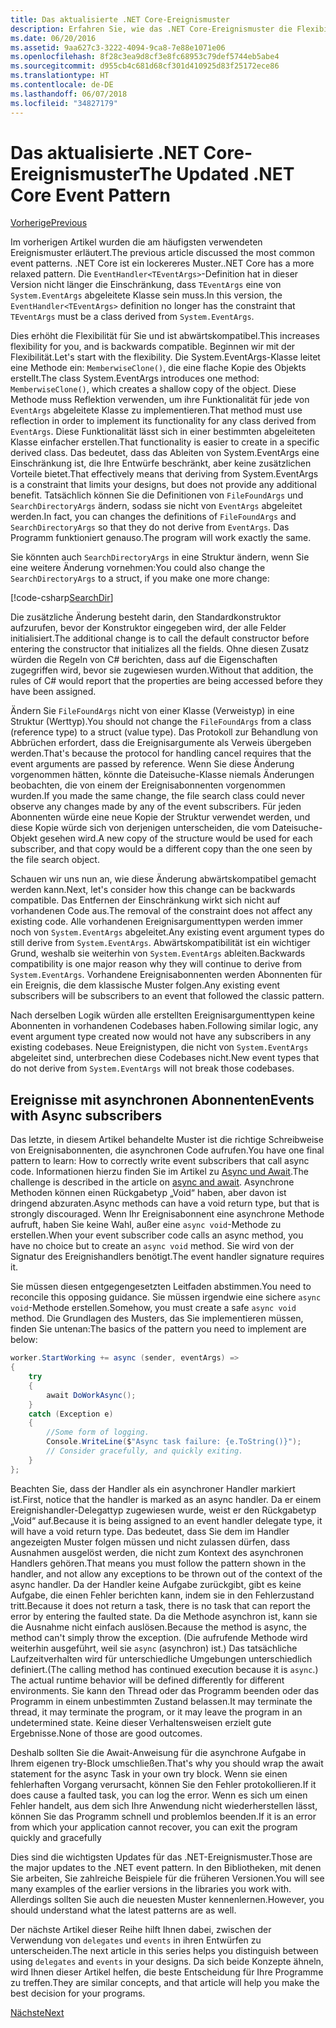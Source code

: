 ```yaml
---
title: Das aktualisierte .NET Core-Ereignismuster
description: Erfahren Sie, wie das .NET Core-Ereignismuster die Flexibilität mit Abwärtskompabilität erhöht und wie Sie sichere Ereignisverarbeitung mit asynchronen Abonnenten implementieren können.
ms.date: 06/20/2016
ms.assetid: 9aa627c3-3222-4094-9ca8-7e88e1071e06
ms.openlocfilehash: 8f28c3ea9d8cf3e8fc68953c79def5744eb5abe4
ms.sourcegitcommit: d955cb4c681d68cf301d410925d83f25172ece86
ms.translationtype: HT
ms.contentlocale: de-DE
ms.lasthandoff: 06/07/2018
ms.locfileid: "34827179"
---
```

# <a name="the-updated-net-core-event-pattern"></a><span data-ttu-id="24047-103">Das aktualisierte .NET Core-Ereignismuster</span><span class="sxs-lookup"><span data-stu-id="24047-103">The Updated .NET Core Event Pattern</span></span>

[<span data-ttu-id="24047-104">Vorherige</span><span class="sxs-lookup"><span data-stu-id="24047-104">Previous</span></span>](event-pattern.md)

<span data-ttu-id="24047-105">Im vorherigen Artikel wurden die am häufigsten verwendeten Ereignismuster erläutert.</span><span class="sxs-lookup"><span data-stu-id="24047-105">The previous article discussed the most common event patterns.</span></span> <span data-ttu-id="24047-106">.NET Core ist ein lockereres Muster.</span><span class="sxs-lookup"><span data-stu-id="24047-106">.NET Core has a more relaxed pattern.</span></span> <span data-ttu-id="24047-107">Die `EventHandler<TEventArgs>`-Definition hat in dieser Version nicht länger die Einschränkung, dass `TEventArgs` eine von `System.EventArgs` abgeleitete Klasse sein muss.</span><span class="sxs-lookup"><span data-stu-id="24047-107">In this version, the `EventHandler<TEventArgs>` definition no longer has the constraint that `TEventArgs` must be a class derived from `System.EventArgs`.</span></span>

<span data-ttu-id="24047-108">Dies erhöht die Flexibilität für Sie und ist abwärtskompatibel.</span><span class="sxs-lookup"><span data-stu-id="24047-108">This increases flexibility for you, and is backwards compatible.</span></span> <span data-ttu-id="24047-109">Beginnen wir mit der Flexibilität.</span><span class="sxs-lookup"><span data-stu-id="24047-109">Let's start with the flexibility.</span></span> <span data-ttu-id="24047-110">Die System.EventArgs-Klasse leitet eine Methode ein: `MemberwiseClone()`, die eine flache Kopie des Objekts erstellt.</span><span class="sxs-lookup"><span data-stu-id="24047-110">The class System.EventArgs introduces one method: `MemberwiseClone()`, which creates a shallow copy of the object.</span></span>
<span data-ttu-id="24047-111">Diese Methode muss Reflektion verwenden, um ihre Funktionalität für jede von `EventArgs` abgeleitete Klasse zu implementieren.</span><span class="sxs-lookup"><span data-stu-id="24047-111">That method must use reflection in order to implement its functionality for any class derived from `EventArgs`.</span></span> <span data-ttu-id="24047-112">Diese Funktionalität lässt sich in einer bestimmten abgeleiteten Klasse einfacher erstellen.</span><span class="sxs-lookup"><span data-stu-id="24047-112">That functionality is easier to create in a specific derived class.</span></span> <span data-ttu-id="24047-113">Das bedeutet, dass das Ableiten von System.EventArgs eine Einschränkung ist, die Ihre Entwürfe beschränkt, aber keine zusätzlichen Vorteile bietet.</span><span class="sxs-lookup"><span data-stu-id="24047-113">That effectively means that deriving from System.EventArgs is a constraint that limits your designs, but does not provide any additional benefit.</span></span>
<span data-ttu-id="24047-114">Tatsächlich können Sie die Definitionen von `FileFoundArgs` und `SearchDirectoryArgs` ändern, sodass sie nicht von `EventArgs` abgeleitet werden.</span><span class="sxs-lookup"><span data-stu-id="24047-114">In fact, you can changes the definitions of `FileFoundArgs` and `SearchDirectoryArgs` so that they do not derive from `EventArgs`.</span></span>
<span data-ttu-id="24047-115">Das Programm funktioniert genauso.</span><span class="sxs-lookup"><span data-stu-id="24047-115">The program will work exactly the same.</span></span>

<span data-ttu-id="24047-116">Sie könnten auch `SearchDirectoryArgs` in eine Struktur ändern, wenn Sie eine weitere Änderung vornehmen:</span><span class="sxs-lookup"><span data-stu-id="24047-116">You could also change the `SearchDirectoryArgs` to a struct, if you make one more change:</span></span>

[!code-csharp[SearchDir](../../samples/csharp/events/Program.cs#DeclareSearchEvent "Define search directory event")]

<span data-ttu-id="24047-117">Die zusätzliche Änderung besteht darin, den Standardkonstruktor aufzurufen, bevor der Konstruktor eingegeben wird, der alle Felder initialisiert.</span><span class="sxs-lookup"><span data-stu-id="24047-117">The additional change is to call the default constructor before entering the constructor that initializes all the fields.</span></span> <span data-ttu-id="24047-118">Ohne diesen Zusatz würden die Regeln von C# berichten, dass auf die Eigenschaften zugegriffen wird, bevor sie zugewiesen wurden.</span><span class="sxs-lookup"><span data-stu-id="24047-118">Without that addition, the rules of C# would report that the properties are being accessed before they have been assigned.</span></span>

<span data-ttu-id="24047-119">Ändern Sie `FileFoundArgs` nicht von einer Klasse (Verweistyp) in eine Struktur (Werttyp).</span><span class="sxs-lookup"><span data-stu-id="24047-119">You should not change the `FileFoundArgs` from a class (reference type) to a struct (value type).</span></span> <span data-ttu-id="24047-120">Das Protokoll zur Behandlung von Abbrüchen erfordert, dass die Ereignisargumente als Verweis übergeben werden.</span><span class="sxs-lookup"><span data-stu-id="24047-120">That's because the protocol for handling cancel requires that the event arguments are passed by reference.</span></span> <span data-ttu-id="24047-121">Wenn Sie diese Änderung vorgenommen hätten, könnte die Dateisuche-Klasse niemals Änderungen beobachten, die von einem der Ereignisabonnenten vorgenommen wurden.</span><span class="sxs-lookup"><span data-stu-id="24047-121">If you made the same change, the file search class could never observe any changes made by any of the event subscribers.</span></span> <span data-ttu-id="24047-122">Für jeden Abonnenten würde eine neue Kopie der Struktur verwendet werden, und diese Kopie würde sich von derjenigen unterscheiden, die vom Dateisuche-Objekt gesehen wird.</span><span class="sxs-lookup"><span data-stu-id="24047-122">A new copy of the structure would be used for each subscriber, and that copy would be a different copy than the one seen by the file search object.</span></span>

<span data-ttu-id="24047-123">Schauen wir uns nun an, wie diese Änderung abwärtskompatibel gemacht werden kann.</span><span class="sxs-lookup"><span data-stu-id="24047-123">Next, let's consider how this change can be backwards compatible.</span></span>
<span data-ttu-id="24047-124">Das Entfernen der Einschränkung wirkt sich nicht auf vorhandenen Code aus.</span><span class="sxs-lookup"><span data-stu-id="24047-124">The removal of the constraint does not affect any existing code.</span></span> <span data-ttu-id="24047-125">Alle vorhandenen Ereignisargumenttypen werden immer noch von `System.EventArgs` abgeleitet.</span><span class="sxs-lookup"><span data-stu-id="24047-125">Any existing event argument types do still derive from `System.EventArgs`.</span></span>
<span data-ttu-id="24047-126">Abwärtskompatibilität ist ein wichtiger Grund, weshalb sie weiterhin von `System.EventArgs` ableiten.</span><span class="sxs-lookup"><span data-stu-id="24047-126">Backwards compatibility is one major reason why they will continue to derive from `System.EventArgs`.</span></span> <span data-ttu-id="24047-127">Vorhandene Ereignisabonnenten werden Abonnenten für ein Ereignis, die dem klassische Muster folgen.</span><span class="sxs-lookup"><span data-stu-id="24047-127">Any existing event subscribers will be subscribers to an event that followed the classic pattern.</span></span>

<span data-ttu-id="24047-128">Nach derselben Logik würden alle erstellten Ereignisargumenttypen keine Abonnenten in vorhandenen Codebases haben.</span><span class="sxs-lookup"><span data-stu-id="24047-128">Following similar logic, any event argument type created now would not have any subscribers in any existing codebases.</span></span> <span data-ttu-id="24047-129">Neue Ereignistypen, die nicht von `System.EventArgs` abgeleitet sind, unterbrechen diese Codebases nicht.</span><span class="sxs-lookup"><span data-stu-id="24047-129">New event types that do not derive from `System.EventArgs` will not break those codebases.</span></span>

## <a name="events-with-async-subscribers"></a><span data-ttu-id="24047-130">Ereignisse mit asynchronen Abonnenten</span><span class="sxs-lookup"><span data-stu-id="24047-130">Events with Async subscribers</span></span>

<span data-ttu-id="24047-131">Das letzte, in diesem Artikel behandelte Muster ist die richtige Schreibweise von Ereignisabonnenten, die asynchronen Code aufrufen.</span><span class="sxs-lookup"><span data-stu-id="24047-131">You have one final pattern to learn: How to correctly write event subscribers that call async code.</span></span> <span data-ttu-id="24047-132">Informationen hierzu finden Sie im Artikel zu [Async und Await](async.md).</span><span class="sxs-lookup"><span data-stu-id="24047-132">The challenge is described in the article on [async and await](async.md).</span></span> <span data-ttu-id="24047-133">Asynchrone Methoden können einen Rückgabetyp „Void“ haben, aber davon ist dringend abzuraten.</span><span class="sxs-lookup"><span data-stu-id="24047-133">Async methods can have a void return type, but that is strongly discouraged.</span></span> <span data-ttu-id="24047-134">Wenn Ihr Ereignisabonnent eine asynchrone Methode aufruft, haben Sie keine Wahl, außer eine `async void`-Methode zu erstellen.</span><span class="sxs-lookup"><span data-stu-id="24047-134">When your event subscriber code calls an async method, you have no choice but to create an `async void` method.</span></span> <span data-ttu-id="24047-135">Sie wird von der Signatur des Ereignishandlers benötigt.</span><span class="sxs-lookup"><span data-stu-id="24047-135">The event handler signature requires it.</span></span>

<span data-ttu-id="24047-136">Sie müssen diesen entgegengesetzten Leitfaden abstimmen.</span><span class="sxs-lookup"><span data-stu-id="24047-136">You need to reconcile this opposing guidance.</span></span> <span data-ttu-id="24047-137">Sie müssen irgendwie eine sichere `async void`-Methode erstellen.</span><span class="sxs-lookup"><span data-stu-id="24047-137">Somehow, you must create a safe `async void` method.</span></span> <span data-ttu-id="24047-138">Die Grundlagen des Musters, das Sie implementieren müssen, finden Sie untenan:</span><span class="sxs-lookup"><span data-stu-id="24047-138">The basics of the pattern you need to implement are below:</span></span>

```csharp
worker.StartWorking += async (sender, eventArgs) =>
{
    try 
    {
        await DoWorkAsync();
    }
    catch (Exception e)
    {
        //Some form of logging.
        Console.WriteLine($"Async task failure: {e.ToString()}");
        // Consider gracefully, and quickly exiting.
    }
};
```

<span data-ttu-id="24047-139">Beachten Sie, dass der Handler als ein asynchroner Handler markiert ist.</span><span class="sxs-lookup"><span data-stu-id="24047-139">First, notice that the handler is marked as an async handler.</span></span> <span data-ttu-id="24047-140">Da er einem Ereignishandler-Delegattyp zugewiesen wurde, weist er den Rückgabetyp „Void“ auf.</span><span class="sxs-lookup"><span data-stu-id="24047-140">Because it is being assigned to an event handler delegate type, it will have a void return type.</span></span> <span data-ttu-id="24047-141">Das bedeutet, dass Sie dem im Handler angezeigten Muster folgen müssen und nicht zulassen dürfen, dass Ausnahmen ausgelöst werden, die nicht zum Kontext des asynchronen Handlers gehören.</span><span class="sxs-lookup"><span data-stu-id="24047-141">That means you must follow the pattern shown in the handler, and not allow any exceptions to be thrown out of the context of the async handler.</span></span> <span data-ttu-id="24047-142">Da der Handler keine Aufgabe zurückgibt, gibt es keine Aufgabe, die einen Fehler berichten kann, indem sie in den Fehlerzustand tritt.</span><span class="sxs-lookup"><span data-stu-id="24047-142">Because it does not return a task, there is no task that can report the error by entering the faulted state.</span></span> <span data-ttu-id="24047-143">Da die Methode asynchron ist, kann sie die Ausnahme nicht einfach auslösen.</span><span class="sxs-lookup"><span data-stu-id="24047-143">Because the method is async, the method can't simply throw the exception.</span></span> <span data-ttu-id="24047-144">(Die aufrufende Methode wird weiterhin ausgeführt, weil sie `async` (asynchron) ist.) Das tatsächliche Laufzeitverhalten wird für unterschiedliche Umgebungen unterschiedlich definiert.</span><span class="sxs-lookup"><span data-stu-id="24047-144">(The calling method has continued execution because it is `async`.) The actual runtime behavior will be defined differently for different environments.</span></span> <span data-ttu-id="24047-145">Sie kann den Thread oder das Programm beenden oder das Programm in einem unbestimmten Zustand belassen.</span><span class="sxs-lookup"><span data-stu-id="24047-145">It may terminate the thread, it may terminate the program, or it may leave the program in an undetermined state.</span></span> <span data-ttu-id="24047-146">Keine dieser Verhaltensweisen erzielt gute Ergebnisse.</span><span class="sxs-lookup"><span data-stu-id="24047-146">None of those are good outcomes.</span></span>

<span data-ttu-id="24047-147">Deshalb sollten Sie die Await-Anweisung für die asynchrone Aufgabe in Ihrem eigenen try-Block umschließen.</span><span class="sxs-lookup"><span data-stu-id="24047-147">That's why you should wrap the await statement for the async Task in your own try block.</span></span> <span data-ttu-id="24047-148">Wenn sie einen fehlerhaften Vorgang verursacht, können Sie den Fehler protokollieren.</span><span class="sxs-lookup"><span data-stu-id="24047-148">If it does cause a faulted task, you can log the error.</span></span> <span data-ttu-id="24047-149">Wenn es sich um einen Fehler handelt, aus dem sich Ihre Anwendung nicht wiederherstellen lässt, können Sie das Programm schnell und problemlos beenden.</span><span class="sxs-lookup"><span data-stu-id="24047-149">If it is an error from which your application cannot recover, you can exit the program quickly and gracefully</span></span>

<span data-ttu-id="24047-150">Dies sind die wichtigsten Updates für das .NET-Ereignismuster.</span><span class="sxs-lookup"><span data-stu-id="24047-150">Those are the major updates to the .NET event pattern.</span></span> <span data-ttu-id="24047-151">In den Bibliotheken, mit denen Sie arbeiten, Sie zahlreiche Beispiele für die früheren Versionen.</span><span class="sxs-lookup"><span data-stu-id="24047-151">You will see many examples of the earlier versions in the libraries you work with.</span></span> <span data-ttu-id="24047-152">Allerdings sollten Sie auch die neuesten Muster kennenlernen.</span><span class="sxs-lookup"><span data-stu-id="24047-152">However, you should understand what the latest patterns are as well.</span></span>

<span data-ttu-id="24047-153">Der nächste Artikel dieser Reihe hilft Ihnen dabei, zwischen der Verwendung von `delegates` und `events` in ihren Entwürfen zu unterscheiden.</span><span class="sxs-lookup"><span data-stu-id="24047-153">The next article in this series helps you distinguish between using `delegates` and `events` in your designs.</span></span> <span data-ttu-id="24047-154">Da sich beide Konzepte ähneln, wird Ihnen dieser Artikel helfen, die beste Entscheidung für Ihre Programme zu treffen.</span><span class="sxs-lookup"><span data-stu-id="24047-154">They are similar concepts, and that article will help you make the best decision for your programs.</span></span>

[<span data-ttu-id="24047-155">Nächste</span><span class="sxs-lookup"><span data-stu-id="24047-155">Next</span></span>](distinguish-delegates-events.md)
